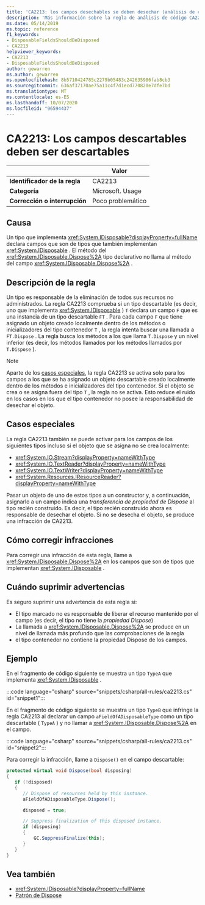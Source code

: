 ```yaml
---
title: 'CA2213: los campos desechables se deben desechar (análisis de código)'
description: 'Más información sobre la regla de análisis de código CA2213: los campos desechables se deben desechar'
ms.date: 05/14/2019
ms.topic: reference
f1_keywords:
- DisposableFieldsShouldBeDisposed
- CA2213
helpviewer_keywords:
- CA2213
- DisposableFieldsShouldBeDisposed
author: gewarren
ms.author: gewarren
ms.openlocfilehash: 8b5710424785c2279b05483c242635986fab8cb3
ms.sourcegitcommit: 636af37170ae75a11c4f7d1ecd770820e7dfe7bd
ms.translationtype: MT
ms.contentlocale: es-ES
ms.lasthandoff: 10/07/2020
ms.locfileid: "96594437"
---
```

# <a name="ca2213-disposable-fields-should-be-disposed"></a>CA2213: Los campos descartables deben ser descartables

| | Valor |
|-|-|
| **Identificador de la regla** |CA2213|
| **Categoría** |Microsoft. Usage|
| **Corrección o interrupción** |Poco problemático|

## <a name="cause"></a>Causa

Un tipo que implementa <xref:System.IDisposable?displayProperty=fullName> declara campos que son de tipos que también implementan <xref:System.IDisposable> . El método del <xref:System.IDisposable.Dispose%2A> tipo declarativo no llama al método del campo <xref:System.IDisposable.Dispose%2A> .

## <a name="rule-description"></a>Descripción de la regla

Un tipo es responsable de la eliminación de todos sus recursos no administrados. La regla CA2213 comprueba si un tipo descartable (es decir, uno que implementa <xref:System.IDisposable> ) `T` declara un campo `F` que es una instancia de un tipo descartable `FT` . Para cada campo `F` que tiene asignado un objeto creado localmente dentro de los métodos o inicializadores del tipo contenedor `T` , la regla intenta buscar una llamada a `FT.Dispose` . La regla busca los métodos a los que llama `T.Dispose` y un nivel inferior (es decir, los métodos llamados por los métodos llamados por `T.Dispose` ).

> [!NOTE]
> Aparte de los [casos especiales](#special-cases), la regla CA2213 se activa solo para los campos a los que se ha asignado un objeto descartable creado localmente dentro de los métodos e inicializadores del tipo contenedor. Si el objeto se crea o se asigna fuera del tipo `T` , la regla no se activa. Esto reduce el ruido en los casos en los que el tipo contenedor no posee la responsabilidad de desechar el objeto.

## <a name="special-cases"></a>Casos especiales

La regla CA2213 también se puede activar para los campos de los siguientes tipos incluso si el objeto que se asigna no se crea localmente:

- <xref:System.IO.Stream?displayProperty=nameWithType>
- <xref:System.IO.TextReader?displayProperty=nameWithType>
- <xref:System.IO.TextWriter?displayProperty=nameWithType>
- <xref:System.Resources.IResourceReader?displayProperty=nameWithType>

Pasar un objeto de uno de estos tipos a un constructor y, a continuación, asignarlo a un campo indica una *transferencia de propiedad de Dispose* al tipo recién construido. Es decir, el tipo recién construido ahora es responsable de desechar el objeto. Si no se desecha el objeto, se produce una infracción de CA2213.

## <a name="how-to-fix-violations"></a>Cómo corregir infracciones

Para corregir una infracción de esta regla, llame a <xref:System.IDisposable.Dispose%2A> en los campos que son de tipos que implementan <xref:System.IDisposable> .

## <a name="when-to-suppress-warnings"></a>Cuándo suprimir advertencias

Es seguro suprimir una advertencia de esta regla si:

- El tipo marcado no es responsable de liberar el recurso mantenido por el campo (es decir, el tipo no tiene la *propiedad Dispose*)
- La llamada a <xref:System.IDisposable.Dispose%2A> se produce en un nivel de llamada más profundo que las comprobaciones de la regla
- el tipo contenedor no contiene la propiedad Dispose de los campos.

## <a name="example"></a>Ejemplo

En el fragmento de código siguiente se muestra un tipo `TypeA` que implementa <xref:System.IDisposable> .

:::code language="csharp" source="snippets/csharp/all-rules/ca2213.cs" id="snippet1":::

En el fragmento de código siguiente se muestra un tipo `TypeB` que infringe la regla CA2213 al declarar un campo `aFieldOfADisposableType` como un tipo descartable ( `TypeA` ) y no llamar a <xref:System.IDisposable.Dispose%2A> en el campo.

:::code language="csharp" source="snippets/csharp/all-rules/ca2213.cs" id="snippet2":::

Para corregir la infracción, llame a `Dispose()` en el campo descartable:

```csharp
protected virtual void Dispose(bool disposing)
{
   if (!disposed)
   {
      // Dispose of resources held by this instance.
      aFieldOfADisposableType.Dispose();

      disposed = true;

      // Suppress finalization of this disposed instance.
      if (disposing)
      {
          GC.SuppressFinalize(this);
      }
   }
}
```

## <a name="see-also"></a>Vea también

- <xref:System.IDisposable?displayProperty=fullName>
- [Patrón de Dispose](../../../standard/garbage-collection/implementing-dispose.md)
